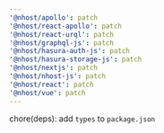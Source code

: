 ```yaml
---
'@nhost/apollo': patch
'@nhost/react-apollo': patch
'@nhost/react-urql': patch
'@nhost/graphql-js': patch
'@nhost/hasura-auth-js': patch
'@nhost/hasura-storage-js': patch
'@nhost/nextjs': patch
'@nhost/nhost-js': patch
'@nhost/react': patch
'@nhost/vue': patch
---
```


chore(deps): add `types` to `package.json`
